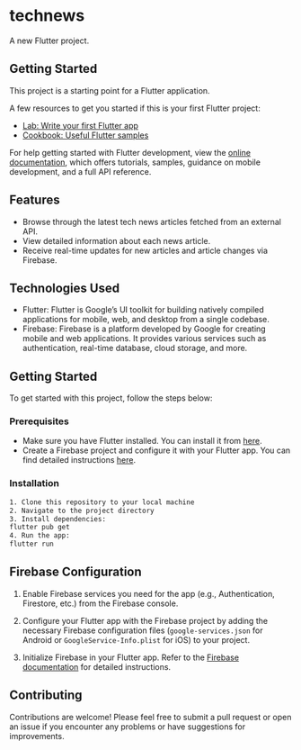 # technews

A new Flutter project.

## Getting Started

This project is a starting point for a Flutter application.

A few resources to get you started if this is your first Flutter project:

- [Lab: Write your first Flutter app](https://docs.flutter.dev/get-started/codelab)
- [Cookbook: Useful Flutter samples](https://docs.flutter.dev/cookbook)

For help getting started with Flutter development, view the
[online documentation](https://docs.flutter.dev/), which offers tutorials,
samples, guidance on mobile development, and a full API reference.

## Features

- Browse through the latest tech news articles fetched from an external API.
- View detailed information about each news article.
- Receive real-time updates for new articles and article changes via Firebase.
  
## Technologies Used

- Flutter: Flutter is Google’s UI toolkit for building natively compiled applications for mobile, web, and desktop from a single codebase.
- Firebase: Firebase is a platform developed by Google for creating mobile and web applications. It provides various services such as authentication, real-time database, cloud storage, and more.

## Getting Started

To get started with this project, follow the steps below:

### Prerequisites

- Make sure you have Flutter installed. You can install it from [here](https://flutter.dev/docs/get-started/install).
- Create a Firebase project and configure it with your Flutter app. You can find detailed instructions [here](https://firebase.google.com/docs/flutter/setup).

### Installation
 ```bash
1. Clone this repository to your local machine
2. Navigate to the project directory
3. Install dependencies:
flutter pub get
4. Run the app:
flutter run
```
## Firebase Configuration

1. Enable Firebase services you need for the app (e.g., Authentication, Firestore, etc.) from the Firebase console.
   
2. Configure your Flutter app with the Firebase project by adding the necessary Firebase configuration files (`google-services.json` for Android or `GoogleService-Info.plist` for iOS) to your project.
   
3. Initialize Firebase in your Flutter app. Refer to the [Firebase documentation](https://firebase.google.com/docs/flutter/setup) for detailed instructions.
## Contributing

Contributions are welcome! Please feel free to submit a pull request or open an issue if you encounter any problems or have suggestions for improvements.


